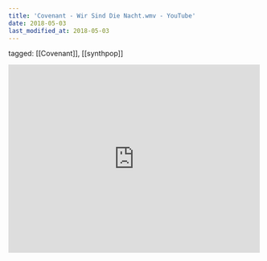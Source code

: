 ```yaml
---
title: 'Covenant - Wir Sind Die Nacht.wmv - YouTube'
date: 2018-05-03
last_modified_at: 2018-05-03
---
```

tagged: [[Covenant]], [[synthpop]]
<iframe allow="accelerometer; autoplay; clipboard-write; encrypted-media; gyroscope; picture-in-picture" allowfullscreen="" frameborder="0" height="375" id="youtube_iframe" src="https://www.youtube.com/embed/pvBQ0ld23dY?feature=oembed&amp;enablejsapi=1&amp;origin=https://safe.txmblr.com&amp;wmode=opaque" width="500"></iframe>